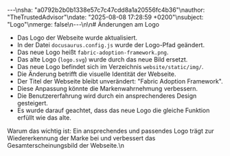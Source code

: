 ---\nsha: "a0792b2b0b1338e57c7c47cdd8a1a20556fc4b36"\nauthor: "TheTrustedAdvisor"\ndate: "2025-08-08 17:28:59 +0200"\nsubject: "Logo"\nmerge: false\n---\n\n# Änderungen am Logo

- Das Logo der Webseite wurde aktualisiert.
- In der Datei `docusaurus.config.js` wurde der Logo-Pfad geändert.
- Das neue Logo heißt `fabric-adoption-framework.png`.
- Das alte Logo (`logo.svg`) wurde durch das neue Bild ersetzt.
- Das neue Logo befindet sich im Verzeichnis `website/static/img/`.
- Die Änderung betrifft die visuelle Identität der Webseite.
- Der Titel der Webseite bleibt unverändert: "Fabric Adoption Framework".
- Diese Anpassung könnte die Markenwahrnehmung verbessern.
- Die Benutzererfahrung wird durch ein ansprechenderes Design gesteigert.
- Es wurde darauf geachtet, dass das neue Logo die gleiche Funktion erfüllt wie das alte.

Warum das wichtig ist: Ein ansprechendes und passendes Logo trägt zur Wiedererkennung der Marke bei und verbessert das Gesamterscheinungsbild der Webseite.\n